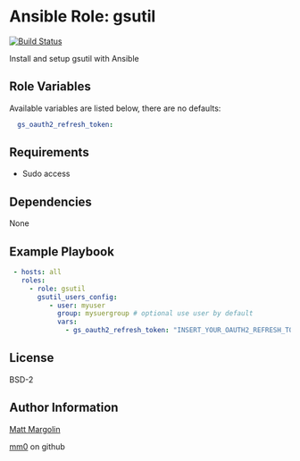 Ansible Role: gsutil
===================

[![Build Status](https://travis-ci.org/mm0/ansible-role-gsutil.svg?branch=master)](https://travis-ci.org/mm0/ansible-role-gsutil)

Install and setup gsutil with Ansible

Role Variables
---------------

Available variables are listed below, there are no defaults:

```yml
  gs_oauth2_refresh_token: 
```

Requirements
---------------

- Sudo access


Dependencies
---------------

None 


Example Playbook
---

```yml
 - hosts: all
   roles:
     - role: gsutil
       gsutil_users_config:
          - user: myuser
            group: mysuergroup # optional use user by default
            vars: 
              - gs_oauth2_refresh_token: "INSERT_YOUR_OAUTH2_REFRESH_TOKEN"
```

License
---------------

BSD-2

Author Information
------------------

[Matt Margolin](mailto:matt.margolin@gmail.com)

[mm0](https://github.com/mm0) on github